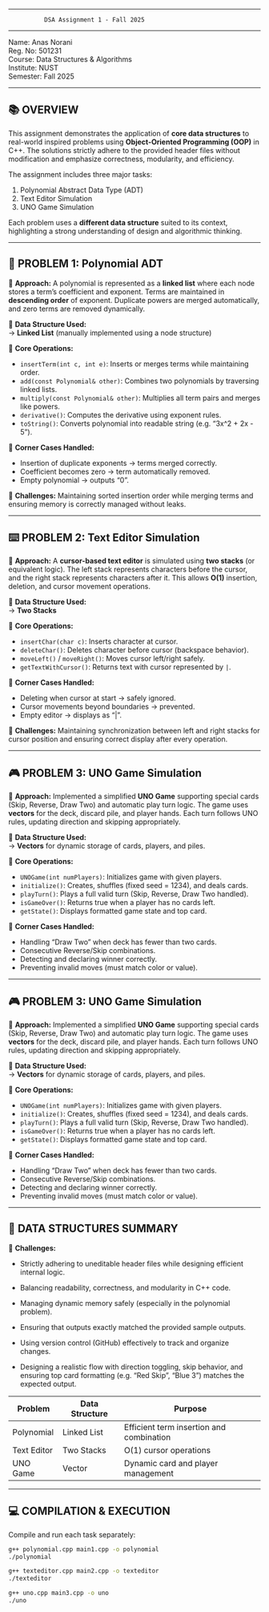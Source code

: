 ------------------------------------------------------------
              DSA Assignment 1 - Fall 2025
------------------------------------------------------------

Name: Anas Norani  
Reg. No: 501231  
Course: Data Structures & Algorithms  
Institute: NUST  
Semester: Fall 2025  

------------------------------------------------------------
📚 OVERVIEW
------------------------------------------------------------

This assignment demonstrates the application of **core data structures**
to real-world inspired problems using **Object-Oriented Programming (OOP)**
in C++. The solutions strictly adhere to the provided header files
without modification and emphasize correctness, modularity, and efficiency.

The assignment includes three major tasks:
1. Polynomial Abstract Data Type (ADT)
2. Text Editor Simulation
3. UNO Game Simulation

Each problem uses a **different data structure** suited to its context,
highlighting a strong understanding of design and algorithmic thinking.

------------------------------------------------------------
🧩 PROBLEM 1: Polynomial ADT
------------------------------------------------------------

🔹 **Approach:**
A polynomial is represented as a **linked list** where each node stores a term’s
coefficient and exponent. Terms are maintained in **descending order** of exponent.
Duplicate powers are merged automatically, and zero terms are removed dynamically.

🔹 **Data Structure Used:**  
→ **Linked List** (manually implemented using a node structure)

🔹 **Core Operations:**
- `insertTerm(int c, int e)`: Inserts or merges terms while maintaining order.
- `add(const Polynomial& other)`: Combines two polynomials by traversing linked lists.
- `multiply(const Polynomial& other)`: Multiplies all term pairs and merges like powers.
- `derivative()`: Computes the derivative using exponent rules.
- `toString()`: Converts polynomial into readable string (e.g. “3x^2 + 2x - 5”).

🔹 **Corner Cases Handled:**
- Insertion of duplicate exponents → terms merged correctly.
- Coefficient becomes zero → term automatically removed.
- Empty polynomial → outputs “0”.

🔹 **Challenges:**
Maintaining sorted insertion order while merging terms and ensuring memory
is correctly managed without leaks.

------------------------------------------------------------
⌨️ PROBLEM 2: Text Editor Simulation
------------------------------------------------------------

🔹 **Approach:**
A **cursor-based text editor** is simulated using **two stacks** (or equivalent logic).
The left stack represents characters before the cursor, and the right stack
represents characters after it. This allows **O(1)** insertion, deletion,
and cursor movement operations.

🔹 **Data Structure Used:**  
→ **Two Stacks**

🔹 **Core Operations:**
- `insertChar(char c)`: Inserts character at cursor.
- `deleteChar()`: Deletes character before cursor (backspace behavior).
- `moveLeft()` / `moveRight()`: Moves cursor left/right safely.
- `getTextWithCursor()`: Returns text with cursor represented by `|`.

🔹 **Corner Cases Handled:**
- Deleting when cursor at start → safely ignored.
- Cursor movements beyond boundaries → prevented.
- Empty editor → displays as “|”.

🔹 **Challenges:**
Maintaining synchronization between left and right stacks for cursor position
and ensuring correct display after every operation.


------------------------------------------------------------
🎮 PROBLEM 3: UNO Game Simulation
------------------------------------------------------------

🔹 **Approach:**
Implemented a simplified **UNO Game** supporting special cards (Skip, Reverse, Draw Two)
and automatic play turn logic. The game uses **vectors** for the deck, discard pile,
and player hands. Each turn follows UNO rules, updating direction and skipping
appropriately.

🔹 **Data Structure Used:**  
→ **Vectors** for dynamic storage of cards, players, and piles.

🔹 **Core Operations:**
- `UNOGame(int numPlayers)`: Initializes game with given players.
- `initialize()`: Creates, shuffles (fixed seed = 1234), and deals cards.
- `playTurn()`: Plays a full valid turn (Skip, Reverse, Draw Two handled).
- `isGameOver()`: Returns true when a player has no cards left.
- `getState()`: Displays formatted game state and top card.

🔹 **Corner Cases Handled:**
- Handling “Draw Two” when deck has fewer than two cards.
- Consecutive Reverse/Skip combinations.
- Detecting and declaring winner correctly.
- Preventing invalid moves (must match color or value).


------------------------------------------------------------
🎮 PROBLEM 3: UNO Game Simulation
------------------------------------------------------------

🔹 **Approach:**
Implemented a simplified **UNO Game** supporting special cards (Skip, Reverse, Draw Two)
and automatic play turn logic. The game uses **vectors** for the deck, discard pile,
and player hands. Each turn follows UNO rules, updating direction and skipping
appropriately.

🔹 **Data Structure Used:**  
→ **Vectors** for dynamic storage of cards, players, and piles.

🔹 **Core Operations:**
- `UNOGame(int numPlayers)`: Initializes game with given players.
- `initialize()`: Creates, shuffles (fixed seed = 1234), and deals cards.
- `playTurn()`: Plays a full valid turn (Skip, Reverse, Draw Two handled).
- `isGameOver()`: Returns true when a player has no cards left.
- `getState()`: Displays formatted game state and top card.

🔹 **Corner Cases Handled:**
- Handling “Draw Two” when deck has fewer than two cards.
- Consecutive Reverse/Skip combinations.
- Detecting and declaring winner correctly.
- Preventing invalid moves (must match color or value).


------------------------------------------------------------
🧠 DATA STRUCTURES SUMMARY
------------------------------------------------------------

🔹 **Challenges:**
- Strictly adhering to uneditable header files while designing efficient internal logic.

- Balancing readability, correctness, and modularity in C++ code.

- Managing dynamic memory safely (especially in the polynomial problem).

- Ensuring that outputs exactly matched the provided sample outputs.

- Using version control (GitHub) effectively to track and organize changes.

- Designing a realistic flow with direction toggling, skip behavior,
and ensuring top card formatting (e.g. “Red Skip”, “Blue 3”) matches the expected output.

| Problem        | Data Structure | Purpose                                  |
|----------------|----------------|------------------------------------------|
| Polynomial     | Linked List     | Efficient term insertion and combination |
| Text Editor    | Two Stacks      | O(1) cursor operations                   |
| UNO Game       | Vector          | Dynamic card and player management       |

------------------------------------------------------------
💻 COMPILATION & EXECUTION
------------------------------------------------------------

Compile and run each task separately:

```bash
g++ polynomial.cpp main1.cpp -o polynomial
./polynomial

g++ texteditor.cpp main2.cpp -o texteditor
./texteditor

g++ uno.cpp main3.cpp -o uno
./uno

